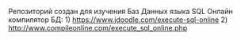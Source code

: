 Репозиторий создан для изучения Баз Данных языка SQL 
Онлайн компилятор БД: 
     1) https://www.jdoodle.com/execute-sql-online
     2) http://www.compileonline.com/execute_sql_online.php 
 
